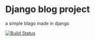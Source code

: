 # Django blog project

a simple blago made in django

[![Build Status](https://travis-ci.org/BenOrton1/django-blog.svg?branch=master)](https://travis-ci.org/BenOrton1/django-blog)